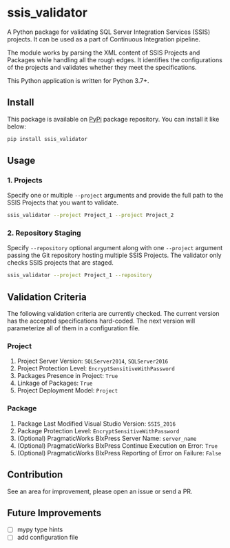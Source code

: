 # ssis_validator

A Python package for validating SQL Server Integration Services (SSIS) projects. It can be used as a part of Continuous Integration pipeline.

The module works by parsing the XML content of SSIS Projects and Packages while handling all the rough edges. It identifies the configurations of the projects and validates whether they meet the specifications.

This Python application is written for Python 3.7+.

## Install

This package is available on [PyPi](https://pypi.org/project/ssis-validator/) package repository. You can install it like below:

```bash
pip install ssis_validator
```

## Usage

### 1. Projects

Specify one or multiple `--project` arguments and provide the full path to the SSIS Projects that you want to validate.

```bash
ssis_validator --project Project_1 --project Project_2
```

### 2. Repository Staging

Specify `--repository` optional argument along with one `--project` argument passing the Git repository hosting multiple SSIS Projects. The validator only checks SSIS projects that are staged.


```bash
ssis_validator --project Project_1 --repository
```

## Validation Criteria

The following validation criteria are currently checked. The current version has the accepted specifications hard-coded. The next version will parameterize all of them in a configuration file.

### Project

1. Project Server Version: `SQLServer2014`, `SQLServer2016`
2. Project Protection Level: `EncryptSensitiveWithPassword`
3. Packages Presence in Project: `True`
4. Linkage of Packages: `True`
5. Project Deployment Model: `Project`

### Package

1. Package Last Modified Visual Studio Version: `SSIS_2016`
2. Package Protection Level: `EncryptSensitiveWithPassword`
3. (Optional) PragmaticWorks BIxPress Server Name: `server_name`
4. (Optional) PragmaticWorks BIxPress Continue Execution on Error: `True`
5. (Optional) PragmaticWorks BIxPress Reporting of Error on Failure: `False`

## Contribution

See an area for improvement, please open an issue or send a PR.

## Future Improvements

- [ ] mypy type hints
- [ ] add configuration file
